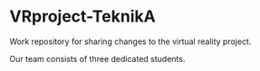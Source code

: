 # VRproject-TeknikA
Work repository for sharing changes to the virtual reality project.

Our team consists of three dedicated students. 
